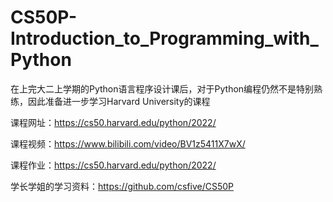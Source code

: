 # CS50P-Introduction_to_Programming_with_Python
在上完大二上学期的Python语言程序设计课后，对于Python编程仍然不是特别熟练，因此准备进一步学习Harvard University的课程

课程网址：https://cs50.harvard.edu/python/2022/

课程视频：https://www.bilibili.com/video/BV1z5411X7wX/

课程作业：https://cs50.harvard.edu/python/2022/

学长学姐的学习资料：https://github.com/csfive/CS50P
